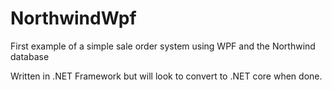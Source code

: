 # NorthwindWpf

First example of a simple sale order system using WPF and the Northwind database

Written in .NET Framework but will look to convert to .NET core when done.
